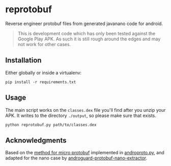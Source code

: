 # reprotobuf

Reverse engineer protobuf files from generated javanano code for android.

> This is development code which has only been tested against the Google Play
APK. As such it is still rough around the edges and may not work for other
cases.

## Installation

Either globally or inside a virtualenv:

```shell
pip install -r requirements.txt
```

## Usage

The main script works on the `classes.dex` file you'll find after you unzip
your APK. It writes to the directory `./output`, so please make sure that
exists.

```shell
python reprotobuf.py path/to/classes.dex
```

## Acknowledgments

Based on the [method for micro
protobuf](http://www.segmentationfault.fr/publications/reversing-google-play-and-micro-protobuf-applications/)
implemented in
[androproto.py](https://github.com/egirault/googleplay-api/blob/master/androguard/androproto.py),
and adapted for the nano case by
[androguard-protobuf-nano-extractor](https://github.com/bitpew/androguard-protobuf-nano-extractor).
